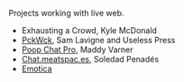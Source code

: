 Projects working with live web.

* Exhausting a Crowd, Kyle McDonald  
* [PckWck](http://www.pckwck.com/), Sam Lavigne and Useless Press  
* [Poop Chat Pro](http://poopchat-pro.herokuapp.com/), Maddy Varner
* [Chat.meatspac.es](https://chat.meatspac.es/),  Soledad Penadés
* [Emotica](http://auntiepixelante.com/emotica/)
